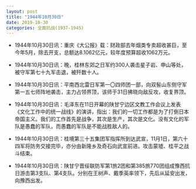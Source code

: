 ```yaml
---
layout: post
title: "1944年10月30日"
date: 2019-10-30
categories: 全面抗战(1937-1945)
---
```


<meta name="referrer" content="no-referrer" />

- 1944年10月30日讯：重庆《大公报》载：财政部去年烟类专卖超收甚巨，至今年5月，除去开支，总额达8.1062亿元，较年度预算超收1062万元。 

- 1944年10月30日讯：晚，桂林东郊之日军约300人袭击星子岩、申山等处，被守军第七十九军击退，被歼数十人。 

- 1944年10月30日讯：平南西北雷日军第一〇四师团一部，向双髻山东侧守军第一五七师阵地袭击，主力占领界顶，该师于31日拂晓向敌反攻，收复界顶。 

- 1944年10月30日讯：毛泽东在11日开幕的陕甘宁边区文教工作会议上发表《文化工作中的统一战线》的演讲，指出：我们的一切工作都是为了打倒日本帝国主义。我们的工作首先是战争，其次是生产，其次是文化。没有文化的军队是愚蠢的军队，而愚蠢的军队是不能战胜敌人的。 

- 1944年10月30日讯：桂境第三十五集团军指挥所到达武宣，11月1日，第六十四军将防务交接完毕，亦分由新隆乡及奇石向武宣前进。攻击蒙墟、桂平之战斗结束。 

- 1944年10月30日讯：陕甘宁晋绥联防军第1旅2团和第385旅770团组成豫西抗日游击第3支队、第4支队。分别在王树声、戴季英率领下，先后从延安出发，向豫西出发。 

